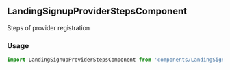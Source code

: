## LandingSignupProviderStepsComponent

Steps of provider registration

### Usage

```javascript
import LandingSignupProviderStepsComponent from 'components/LandingSignupProviderStepsComponent/LandingSignupProviderStepsComponent.js';
```
